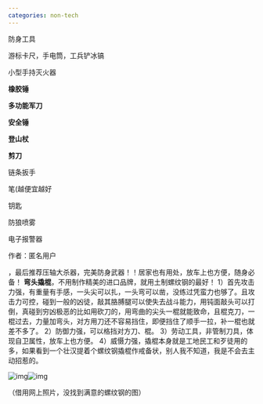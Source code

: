 ```yaml
---
categories: non-tech
---
```

防身工具

游标卡尺，手电筒，工兵铲冰镐

小型手持灭火器

**橡胶锤**

**多功能军刀**

**安全锤**

**登山杖**

**剪刀**

链条扳手

笔(越便宜越好

钥匙

防狼喷雾

电子报警器

作者：匿名用户





，最后推荐压轴大杀器，完美防身武器！！居家也有用处，放车上也方便，随身必备！
**弯头撬棍**，不用制作精美的进口品牌，就用土制螺纹钢的最好！
1）首先攻击力强，有重量有手感，一头尖可以扎，一头弯可以凿，没练过凭蛮力也够了。且攻击力可控，碰到一般的凶徒，敲其胳膊腿可以使失去战斗能力，用钝面敲头可以打倒，真碰到穷凶极恶的比如用砍刀的，用弯曲的尖头一棍就能致命，且棍克刀，一棍过去，力量加弯头，对方用刀还不容易挡住，即便挡住了顺手一拉，补一棍也就差不多了。
2）防御力强，可以格挡对方刀、棍。
3）劳动工具，非管制刀具，体现自卫属性，放车上也方便。
4）威慑力强，撬棍本身就是工地民工和歹徒用的多，如果看到一个壮汉提着个螺纹钢撬棍作戒备状，别人我不知道，我是不会去主动招惹的。

![img](https://pic2.zhimg.com/50/6c02c7b36a5a8a0e960e8148a3da639f_hd.jpg)![img](https://pic2.zhimg.com/80/6c02c7b36a5a8a0e960e8148a3da639f_hd.jpg)

（借用网上照片，没找到满意的螺纹钢的图）

